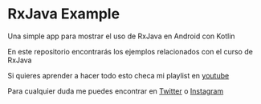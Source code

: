 # RxJava Example
Una simple app para mostrar el uso de RxJava en Android con Kotlin

En este repositorio encontrarás los ejemplos relacionados con el curso de RxJava

Si quieres aprender a hacer todo esto checa mi playlist en [youtube](https://www.youtube.com/watch?v=VoVGv29qXWM&list=PLOAg1O9FnNv7ugERDHfZjQpHPIsPhSD0X)

Para cualquier duda me puedes encontrar en [Twitter](https://twitter.com/saulmaos) o [Instagram](https://www.instagram.com/saulmaos/)